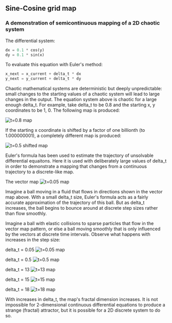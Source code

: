 ## Sine-Cosine grid map

### A demonstration of semicontinuous mapping of a 2D chaotic system

The differential system:
```python
dx = 0.1 * cos(y)
dy = 0.1 * sin(x) 
```

To evaluate this equation with Euler's method:

```python
x_next = x_current + delta_t * dx
y_next = y_current + delta_t * dy
```

Chaotic mathematical systems are deterministic but deeply unpredictable: small changes to the starting values of a chaotic system will lead to large changes in the output. The equation system above is chaotic for a large enough delta_t.  For example, take delta_t to be 0.8 and the starting x, y coordinates to be 1, 0. The following map is produced:

![t=0.8 map]({{https://blbadger.github.io}}/grid_map/cossin_0.8t.png)


If the starting x coordinate is shifted by a factor of one billionth (to 1.000000001), a completely different map is produced:

![t=0.5 shifted map]({{https://blbadger.github.io}}/grid_map/cossin_0.8t_shifted.png)


Euler's formula has been used to estimate the trajectory of unsolvable differential equaitons.  Here it is used with deliberately large values of delta_t in order to demonstrate a mapping that changes from a continuous trajectory to a discrete-like map. 

  
The vector map
![t=0.05 map]({{https://blbadger.github.io}}/grid_map/cossin_vectors.png)


Imagine a ball moving in a fluid that flows in directions shown in the vector map above. With a small delta_t size, Euler's formula acts as a fairly accurate approximation of the trajectory of this ball. But as delta_t increases, the ball begins to bounce around at discrete step sizes rather than flow smoothly.  

Imagine a ball with elastic collisions to sparse particles that flow in the vector map pattern, or else a ball moving smoothly that is only influenced by the vectors at discrete time intervals. Observe what happens with increases in the step size:

delta_t = 0.05
![t=0.05 map]({{https://blbadger.github.io}}/grid_map/cossin_0.05t.png)

delta_t = 0.5
![t=0.5 map]({{https://blbadger.github.io}}/grid_map/cossin_0.5t.png)

delta_t = 13
![t=13 map]({{https://blbadger.github.io}}/grid_map/cossin_13t.png)

delta_t = 15
![t=15 map]({{https://blbadger.github.io}}/grid_map/cossin_15t.png)

delta_t = 18
![t=18 map]({{https://blbadger.github.io}}/grid_map/cossin_18t.png)

With increases in delta_t, the map's fractal dimension increases. It is not impossible for 2-dimensional continuous differential equations to produce a strange (fractal) attractor, but it is possible for a 2D discrete system to do so.
